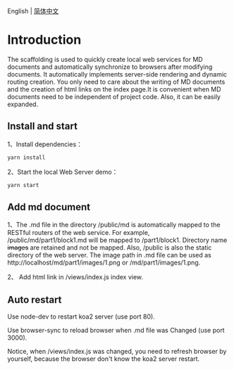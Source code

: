 English | [简体中文](/README.zh-CN.md)

# Introduction

The scaffolding is used to quickly create local web services for MD documents and automatically synchronize to browsers after modifying documents. It automatically implements server-side rendering and dynamic routing creation. You only need to care about the writing of MD documents and the creation of html links on the index page.It is convenient when MD documents need to be independent of project code. Also, it can be easily expanded.

## Install and start

1、Install dependencies：
```bash
yarn install
```
2、Start the local Web Server demo：
```bash
yarn start
```

## Add md document

1、The .md file in the directory /public/md is automatically mapped to the RESTful routers of the web service. For example, /public/md/part1/block1.md will be mapped to /part1/block1. Directory name ~~images~~ are retained and not be mapped. Also, /public is also the static directory of the web server. The image path in .md file can be used as http://localhost/md/part1/images/1.png or /md/part1/images/1.png.

2、 Add html link in /views/index.js index view.

## Auto restart

Use node-dev to restart koa2 server (use port 80).

Use browser-sync to reload browser when .md file was Changed (use port 3000).

Notice, when /views/index.js was changed, you need to refresh browser by yourself, because the browser don't know the koa2 server restart.
